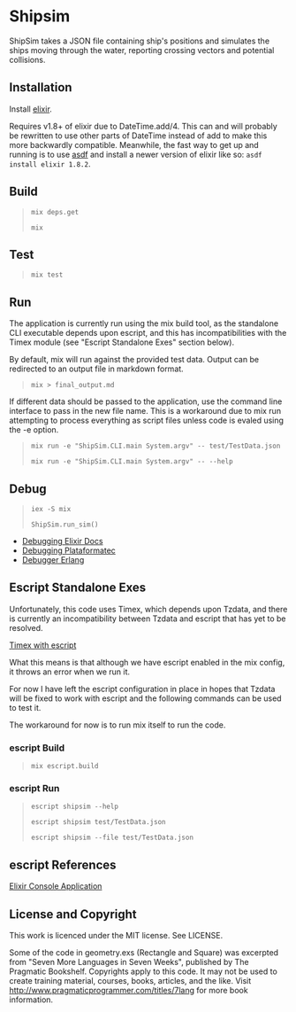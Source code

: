 # Shipsim

ShipSim takes a JSON file containing ship's positions and simulates the ships moving through the water, reporting crossing vectors and potential collisions.

## Installation

Install [elixir](https://elixir-lang.org/install.html).

Requires v1.8+ of elixir due to DateTime.add/4. This can and will probably be rewritten to use other parts of DateTime instead of add to make this more backwardly compatible. Meanwhile, the fast way to get up and running is to use [asdf](https://asdf-vm.com) and install a newer version of elixir like so: `asdf install elixir 1.8.2`.

## Build

>
> `mix deps.get`
>
> `mix`
>

## Test

>
> `mix test`
>

## Run

The application is currently run using the mix build tool, as the standalone
CLI executable depends upon escript, and this has incompatibilities with the
Timex module (see "Escript Standalone Exes" section below).

By default, mix will run against the provided test data. Output can be
redirected to an output file in markdown format.

>
> `mix > final_output.md`
>

If different data should be passed to the application, use the command line
interface to pass in the new file name. This is a workaround due to mix run
attempting to process everything as script files unless code is evaled using
the -e option.

>
> `mix run -e "ShipSim.CLI.main System.argv" -- test/TestData.json`
>
> `mix run -e "ShipSim.CLI.main System.argv" -- --help`
>

## Debug

>
> `iex -S mix`
>
> `ShipSim.run_sim()`
>

* [Debugging Elixir Docs](https://elixir-lang.org/getting-started/debugging.html)
* [Debugging Plataformatec](http://blog.plataformatec.com.br/2016/04/debugging-techniques-in-elixir-lang/)
* [Debugger Erlang](http://erlang.org/doc/apps/debugger/debugger_chapter.html)

## Escript Standalone Exes

Unfortunately, this code uses Timex, which depends upon Tzdata, and there is
currently an incompatibility between Tzdata and escript that has yet to be resolved.

[Timex with escript](https://libraries.io/hex/timex/3.1.0#timex-with-escript)

What this means is that although we have escript enabled in the mix config,
it throws an error when we run it.

For now I have left the escript configuration in place in hopes that Tzdata will
be fixed to work with escript and the following commands can be used to test it.

The workaround for now is to run mix itself to run the code.

### escript Build

>
> `mix escript.build`
>

### escript Run

>
> `escript shipsim --help`
>
> `escript shipsim test/TestData.json`
>
> `escript shipsim --file test/TestData.json`
>

## escript References

[Elixir Console Application](https://hackernoon.com/elixir-console-application-with-json-parsing-lets-print-to-console-b701abf1cb14)

## License and Copyright

This work is licenced under the MIT license. See LICENSE.

Some of the code in geometry.exs (Rectangle and Square) was excerpted from
"Seven More Languages in Seven Weeks", published by The Pragmatic Bookshelf.
Copyrights apply to this code. It may not be used to create training material, courses, books, articles, and the like.  Visit http://www.pragmaticprogrammer.com/titles/7lang for more book information.
